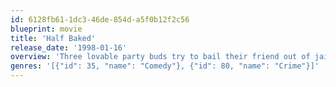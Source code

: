 ```yaml
---
id: 6128fb61-1dc3-46de-854d-a5f0b12f2c56
blueprint: movie
title: 'Half Baked'
release_date: '1998-01-16'
overview: 'Three lovable party buds try to bail their friend out of jail. But just when the guys have mastered a plan, everything comes dangerously close to going up in smoke.'
genres: '[{"id": 35, "name": "Comedy"}, {"id": 80, "name": "Crime"}]'
---
```

